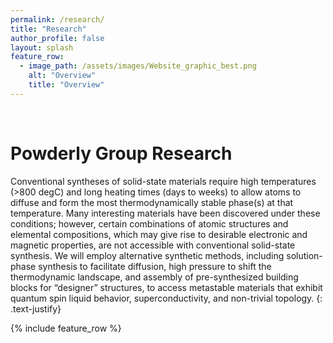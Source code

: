 ```yaml
---
permalink: /research/
title: "Research"
author_profile: false
layout: splash
feature_row:
  - image_path: /assets/images/Website_graphic_best.png
    alt: "Overview"
    title: "Overview"
---
```


<br>

# Powderly Group Research

Conventional syntheses of solid-state materials require high temperatures (>800 degC) and long 
heating times (days to weeks) to allow atoms to diffuse and form the most thermodynamically
stable phase(s) at that temperature. Many interesting materials have been discovered under 
these conditions; however, certain combinations of atomic structures and elemental 
compositions, which may give rise to desirable electronic and magnetic properties, are not 
accessible with conventional solid-state synthesis. We will employ alternative synthetic 
methods, including solution-phase synthesis to facilitate diffusion, high pressure to shift the 
thermodynamic landscape, and assembly of pre-synthesized building blocks for “designer” 
structures, to access metastable materials that exhibit quantum spin liquid behavior, 
superconductivity, and non-trivial topology.
{: .text-justify}

{% include feature_row %}
